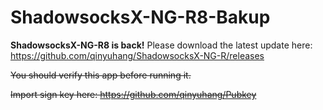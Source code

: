 # ShadowsocksX-NG-R8-Bakup
**ShadowsocksX-NG-R8 is back!** Please download the latest update here: https://github.com/qinyuhang/ShadowsocksX-NG-R/releases

~~You should verify this app before running it.~~

~~Import sign key here: https://github.com/qinyuhang/Pubkey~~

